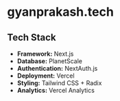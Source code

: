 # gyanprakash.tech




## Tech Stack

- **Framework:** Next.js
- **Database:** PlanetScale
- **Authentication:** NextAuth.js
- **Deployment:** Vercel
- **Styling:** Tailwind CSS + Radix
- **Analytics:** Vercel Analytics
